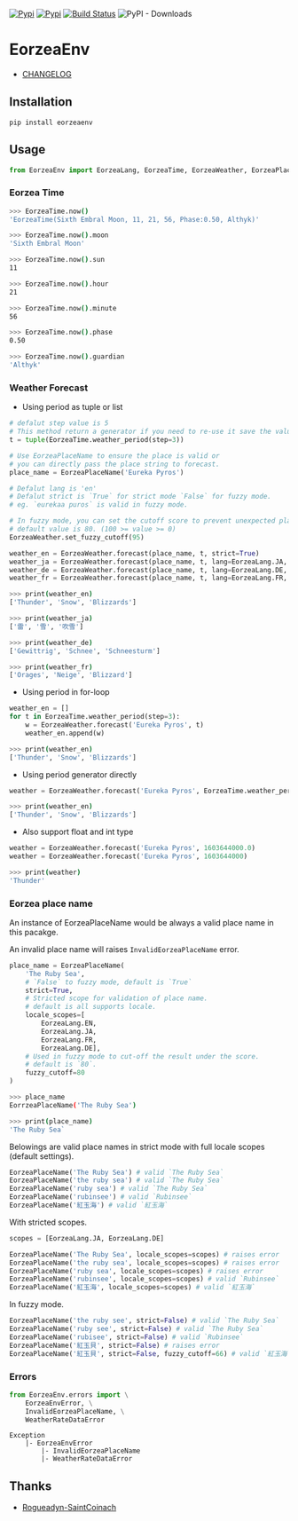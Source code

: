 [![Pypi](https://img.shields.io/pypi/v/eorzeaenv.svg?style=flat-square)](https://pypi.org/project/EorzeaEnv/)
[![Pypi](https://img.shields.io/pypi/pyversions/eorzeaenv.svg?style=flat-square)](https://pypi.org/project/EorzeaEnv/)
[![Build Status](https://img.shields.io/endpoint.svg?url=https%3A%2F%2Factions-badge.atrox.dev%2FEltonChou%2FEorzeaEnv%2Fbadge&style=flat-square)](https://github.com/EltonChou/EorzeaEnv/actions)
![PyPI - Downloads](https://img.shields.io/pypi/dm/EorzeaEnv?style=flat-square)

# EorzeaEnv

+ [CHANGELOG](https://github.com/EltonChou/EorzeaEnv/blob/master/CHANGELOG.md)

## Installation
```
pip install eorzeaenv
```

## Usage
```py
from EorzeaEnv import EorzeaLang, EorzeaTime, EorzeaWeather, EorzeaPlaceName
```

### Eorzea Time

```sh
>>> EorzeaTime.now()
'EorzeaTime(Sixth Embral Moon, 11, 21, 56, Phase:0.50, Althyk)'

>>> EorzeaTime.now().moon
'Sixth Embral Moon'

>>> EorzeaTime.now().sun
11

>>> EorzeaTime.now().hour
21

>>> EorzeaTime.now().minute
56

>>> EorzeaTime.now().phase
0.50

>>> EorzeaTime.now().guardian
'Althyk'
```

### Weather Forecast
+ Using period as tuple or list
```python
# defalut step value is 5
# This method return a generator if you need to re-use it save the values as `tuple` or `list`.
t = tuple(EorzeaTime.weather_period(step=3))

# Use EorzeaPlaceName to ensure the place is valid or
# you can directly pass the place string to forecast.
place_name = EorzeaPlaceName('Eureka Pyros')

# Defalut lang is 'en'
# Defalut strict is `True` for strict mode `False` for fuzzy mode.
# eg. `eurekaa puros` is valid in fuzzy mode.

# In fuzzy mode, you can set the cutoff score to prevent unexpected place name to be passed.
# default value is 80. (100 >= value >= 0)
EorzeaWeather.set_fuzzy_cutoff(95)

weather_en = EorzeaWeather.forecast(place_name, t, strict=True)
weather_ja = EorzeaWeather.forecast(place_name, t, lang=EorzeaLang.JA, strict=True)
weather_de = EorzeaWeather.forecast(place_name, t, lang=EorzeaLang.DE, strict=True)
weather_fr = EorzeaWeather.forecast(place_name, t, lang=EorzeaLang.FR, strict=True)
```
```sh
>>> print(weather_en)
['Thunder', 'Snow', 'Blizzards']

>>> print(weather_ja)
['雷', '雪', '吹雪']

>>> print(weather_de)
['Gewittrig', 'Schnee', 'Schneesturm']

>>> print(weather_fr)
['Orages', 'Neige', 'Blizzard']
```
+ Using period in for-loop
```py
weather_en = []
for t in EorzeaTime.weather_period(step=3):
    w = EorzeaWeather.forecast('Eureka Pyros', t)
    weather_en.append(w)
```
```sh
>>> print(weather_en)
['Thunder', 'Snow', 'Blizzards']
```
+ Using period generator directly
```py
weather = EorzeaWeather.forecast('Eureka Pyros', EorzeaTime.weather_period(step=3))
```
```sh
>>> print(weather_en)
['Thunder', 'Snow', 'Blizzards']
```
+ Also support float and int type
```py
weather = EorzeaWeather.forecast('Eureka Pyros', 1603644000.0)
weather = EorzeaWeather.forecast('Eureka Pyros', 1603644000)
```
```sh
>>> print(weather)
'Thunder'
```

### Eorzea place name

An instance of EorzeaPlaceName would be always a valid place name in this pacakge.

An invalid place name will raises `InvalidEorzeaPlaceName` error.

```py
place_name = EorzeaPlaceName(
    'The Ruby Sea',
    # `False` to fuzzy mode, default is `True`
    strict=True,
    # Stricted scope for validation of place name.
    # default is all supports locale.
    locale_scopes=[
        EorzeaLang.EN,
        EorzeaLang.JA,
        EorzeaLang.FR,
        EorzeaLang.DE],
    # Used in fuzzy mode to cut-off the result under the score.
    # default is `80`.
    fuzzy_cutoff=80
)
```
```sh
>>> place_name
EorrzeaPlaceName('The Ruby Sea')

>>> print(place_name)
'The Ruby Sea`
```

Belowings are valid place names in strict mode with full locale scopes (default settings).
```py
EorzeaPlaceName('The Ruby Sea') # valid `The Ruby Sea`
EorzeaPlaceName('the ruby sea') # valid `The Ruby Sea`
EorzeaPlaceName('ruby sea') # valid `The Ruby Sea`
EorzeaPlaceName('rubinsee') # valid `Rubinsee`
EorzeaPlaceName('紅玉海') # valid `紅玉海`
```

With stricted scopes.
```py
scopes = [EorzeaLang.JA, EorzeaLang.DE]

EorzeaPlaceName('The Ruby Sea', locale_scopes=scopes) # raises error
EorzeaPlaceName('the ruby sea', locale_scopes=scopes) # raises error
EorzeaPlaceName('ruby sea', locale_scopes=scopes) # raises error
EorzeaPlaceName('rubinsee', locale_scopes=scopes) # valid `Rubinsee`
EorzeaPlaceName('紅玉海', locale_scopes=scopes) # valid `紅玉海`
```

In fuzzy mode.
```py
EorzeaPlaceName('the ruby see', strict=False) # valid `The Ruby Sea`
EorzeaPlaceName('ruby see', strict=False) # valid `The Ruby Sea`
EorzeaPlaceName('rubisee', strict=False) # valid `Rubinsee`
EorzeaPlaceName('紅玉貝', strict=False) # raises error
EorzeaPlaceName('紅玉貝', strict=False, fuzzy_cutoff=66) # valid `紅玉海`
```

### Errors
```py
from EorzeaEnv.errors import \
    EorzeaEnvError, \
    InvalidEorzeaPlaceName, \
    WeatherRateDataError
```

```
Exception
    |- EorzeaEnvError
        |- InvalidEorzeaPlaceName
        |- WeatherRateDataError
```

## Thanks
- [Rogueadyn-SaintCoinach](https://github.com/Rogueadyn/SaintCoinach)
